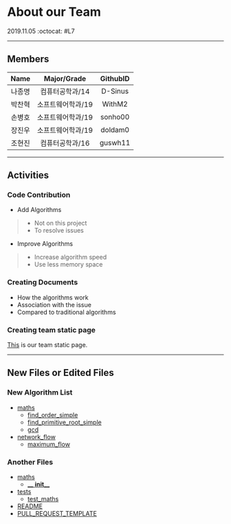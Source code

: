 # About our Team
2019.11.05 :octocat: #L7

* * *

## Members
| Name | Major/Grade | GithubID |
| :---: | :---: | :---: |
| 나종명 | 컴퓨터공학과/14   | D-Sinus |
| 박찬혁 | 소프트웨어학과/19 | WithM2  |
| 손병호 | 소프트웨어학과/19 | sonho00 |
| 장진우 | 소프트웨어학과/19 | doldam0 |
| 조현진 | 컴퓨터공학과/16   | guswh11 |

* * *

## Activities
### Code Contribution
* Add Algorithms
> - Not on this project
> - To resolve issues
* Improve Algorithms
> - Increase algorithm speed 
> - Use less memory space

### Creating Documents
* How the algorithms work
* Association with the issue
* Compared to traditional algorithms

### Creating team static page
[This](http://19-2-skku-oss.github.io/2019-2-OSS-L7/) is our team static page.

* * *

## New Files or Edited Files
### New Algorithm List
- [maths](https://github.com/19-2-SKKU-OSS/algorithms/tree/add_find_order/algorithms/maths)
  - [find_order_simple](https://github.com/19-2-SKKU-OSS/algorithms/tree/add_find_order/algorithms/maths/find_order_simple.py)
  - [find_primitive_root_simple](https://github.com/19-2-SKKU-OSS/algorithms/blob/add_find_primitive_root/algorithms/maths/find_primitive_root_simple.py)
  - [gcd](https://github.com/19-2-SKKU-OSS/algorithms/blob/add_gcd_bit/algorithms/maths/gcd.py)
- [network_flow](https://github.com/19-2-SKKU-OSS/algorithms/tree/add_network_flow/algorithms/graph)
  - [maximum_flow](https://github.com/19-2-SKKU-OSS/algorithms/blob/add_network_flow/algorithms/graph/maximum_flow.py)
### Another Files
- [maths](https://github.com/19-2-SKKU-OSS/2019-2-OSS-L7/blob/code/algorithms/maths)
  - [__ __init____](https://github.com/19-2-SKKU-OSS/2019-2-OSS-L7/blob/code/algorithms/maths/__init__.py)
- [tests](https://github.com/19-2-SKKU-OSS/algorithms/blob/add_find_order/tests)
  - [test_maths](https://github.com/19-2-SKKU-OSS/algorithms/blob/add_find_order/tests/test_maths.py)
- [README](https://github.com/19-2-SKKU-OSS/algorithms/blob/add_find_order/README.md)
- [PULL_REQUEST_TEMPLATE](https://github.com/19-2-SKKU-OSS/algorithms/blob/add_find_order/PULL_REQUEST_TEMPLATE.md)
